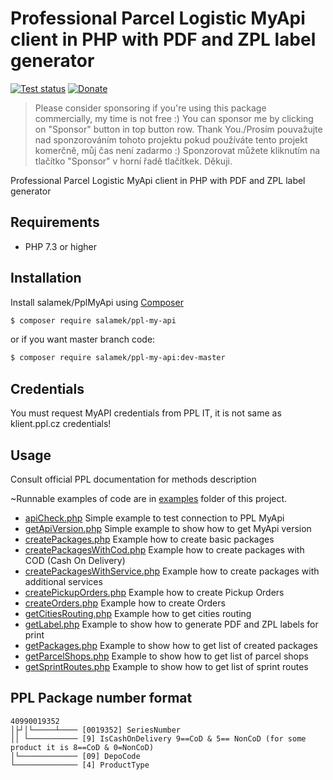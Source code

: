 # Professional Parcel Logistic MyApi client in PHP with PDF and ZPL label generator

[![Test status](https://github.com/Salamek/PplMyApi/actions/workflows/php.yml/badge.svg)](https://github.com/Salamek/PplMyApi/actions/workflows/php.yml)
[![Donate](https://img.shields.io/badge/Donate-PayPal-green.svg)](https://www.paypal.me/salamek) 
> Please consider sponsoring if you're using this package commercially, my time is not free :) You can sponsor me by clicking on "Sponsor" button in top button row. Thank You./Prosím pouvažujte nad sponzorováním tohoto projektu pokud používáte tento projekt komerčně, můj čas není zadarmo :) Sponzorovat můžete kliknutím na tlačítko "Sponsor" v horní řadě tlačítkek. Děkuji.

Professional Parcel Logistic MyApi client in PHP with PDF and ZPL label generator


## Requirements

- PHP 7.3 or higher

## Installation

Install salamek/PplMyApi using  [Composer](http://getcomposer.org/)

```sh
$ composer require salamek/ppl-my-api
```

or if you want master branch code:

```sh
$ composer require salamek/ppl-my-api:dev-master
```

## Credentials

You must request MyAPI credentials from PPL IT, it is not same as klient.ppl.cz credentials!

## Usage

Consult official PPL documentation for methods description

~Runnable examples of code are in [examples](examples) folder of this project.

* [apiCheck.php](examples/apiCheck.php) Simple example to test connection to PPL MyApi
* [getApiVersion.php](examples/getApiVersion.php) Simple example to show how to get MyApi version
* [createPackages.php](examples/createPackages.php) Example how to create basic packages
* [createPackagesWithCod.php](examples/createPackagesWithCod.php) Example how to create packages with COD (Cash On Delivery)
* [createPackagesWithService.php](examples/createPackagesWithService.php) Example how to create packages with additional services
* [createPickupOrders.php](examples/createPickupOrders.php) Example how to create Pickup Orders
* [createOrders.php](examples/createOrders.php) Example how to create Orders
* [getCitiesRouting.php](examples/getCitiesRouting.php) Example how to get cities routing
* [getLabel.php](examples/getLabel.php) Example to show how to generate PDF and ZPL labels for print
* [getPackages.php](examples/getPackages.php) Example to show how to get list of created packages
* [getParcelShops.php](examples/getParcelShops.php) Example to show how to get list of parcel shops
* [getSprintRoutes.php](examples/getSprintRoutes.php) Example to show how to get list of sprint routes



## PPL Package number format
```AsciiDoc
40990019352
│├┘│└─────┴──── [0019352] SeriesNumber
││ └─────────── [9] IsCashOnDelivery 9==CoD & 5== NonCoD (for some product it is 8==CoD & 0=NonCoD)
│└───────────── [09] DepoCode
└────────────── [4] ProductType
```

